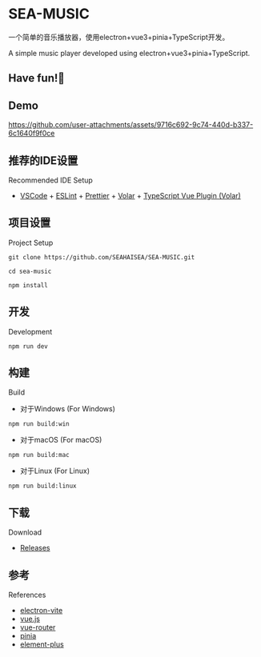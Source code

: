 # SEA-MUSIC

一个简单的音乐播放器，使用electron+vue3+pinia+TypeScript开发。

A simple music player developed using electron+vue3+pinia+TypeScript.

## Have fun!🥰

## Demo


https://github.com/user-attachments/assets/9716c692-9c74-440d-b337-6c1640f9f0ce




## 推荐的IDE设置

Recommended IDE Setup

- [VSCode](https://code.visualstudio.com/) + [ESLint](https://marketplace.visualstudio.com/items?itemName=dbaeumer.vscode-eslint) + [Prettier](https://marketplace.visualstudio.com/items?itemName=esbenp.prettier-vscode) + [Volar](https://marketplace.visualstudio.com/items?itemName=Vue.volar) + [TypeScript Vue Plugin (Volar)](https://marketplace.visualstudio.com/items?itemName=Vue.vscode-typescript-vue-plugin)

## 项目设置

Project Setup

```
git clone https://github.com/SEAHAISEA/SEA-MUSIC.git
```
```
cd sea-music
```
```
npm install
```

## 开发

Development

```
npm run dev
```

## 构建

Build

- 对于Windows (For Windows)
```
npm run build:win
```

- 对于macOS (For macOS)
```
npm run build:mac
```

- 对于Linux (For Linux)
```
npm run build:linux
```
## 下载
Download
- [Releases](https://github.com/SEAHAISEA/sea-music/releases/tag/1.0.0)

## 参考
References

- [electron-vite](https://electron-vite.org)
- [vue.js](https://vuejs.org)
- [vue-router](https://router.vuejs.org)
- [pinia](https://pinia.vuejs.org)
- [element-plus](https://element-plus.org)
